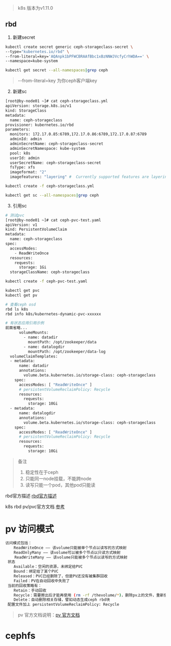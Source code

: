 > k8s 版本为v1.11.0
## rbd
1. 新建secret
```bash
kubectl create secret generic ceph-storageclass-secret \
--type="kubernetes.io/rbd" \
--from-literal=key='AQAnpk1bPFWCBRAAfBbc1xBzNNWJVcfyCrhWDA==' \
--namespace=kube-system

kubectl get secret --all-namespaces|grep ceph
```
> --from-literal=key 为你ceph客户端key
2. 新建sc
```bash
[root@by-node01 ~]# cat ceph-storageclass.yml
apiVersion: storage.k8s.io/v1
kind: StorageClass
metadata:
  name: ceph-storageclass
provisioner: kubernetes.io/rbd
parameters:
  monitors: 172.17.0.85:6789,172.17.0.86:6789,172.17.0.87:6789
  adminId: admin
  adminSecretName: ceph-storageclass-secret
  adminSecretNamespace: kube-system
  pool: k8s
  userId: admin
  userSecretName: ceph-storageclass-secret
  fsType: xfs
  imageformat: "2"
  imagefeatures: "layering" #  Currently supported features are layering only. Default is ""

kubectl create -f ceph-storageclass.yml

kubectl get sc --all-namespaces|grep ceph
```
3. 引用sc
```bash
# 测试pvc
[root@by-node01 ~]# cat ceph-pvc-test.yaml
apiVersion: v1
kind: PersistentVolumeClaim
metadata:
  name: ceph-storageclass
spec:
  accessModes:
    - ReadWriteOnce
  resources:
    requests:
      storage: 1Gi
  storageClassName: ceph-storageclass

kubectl create -f ceph-pvc-test.yaml

kubectl get pvc
kubectl get pv

# 查看ceph osd
rbd ls k8s
rbd info k8s/kubernetes-dynamic-pvc-xxxxxx

# 有状态应用引用示例
前面省略...
      volumeMounts:
        - name: datadir
          mountPath: /opt/zookeeper/data
        - name: datalogdir
          mountPath: /opt/zookeeper/data-log
  volumeClaimTemplates:
  - metadata:
      name: datadir
      annotations:
        volume.beta.kubernetes.io/storage-class: ceph-storageclass
    spec:
      accessModes: [ "ReadWriteOnce" ]
      # persistentVolumeReclaimPolicy: Recycle
      resources:
        requests:
          storage: 10Gi
  - metadata:
      name: datalogdir
      annotations:
        volume.beta.kubernetes.io/storage-class: ceph-storageclass
    spec:
      accessModes: [ "ReadWriteOnce" ]
      # persistentVolumeReclaimPolicy: Recycle
      resources:
        requests:
          storage: 10Gi
```
> 备注
> 1. 稳定性在于ceph
> 2. 只能同一node挂载，不能跨node
> 3. 读写只能一个pod，其他pod只能读

rbd官方描述 [rbd官方描述](https://kubernetes.io/docs/user-guide/volumes/#rbd)

k8s rbd pv/pvc官方文档 [参考](https://kubernetes.io/docs/concepts/storage/storage-classes/)

# pv 访问模式
```bash
访问模式包括：
 　 ReadWriteOnce —— 该volume只能被单个节点以读写的方式映射
 　 ReadOnlyMany —— 该volume可以被多个节点以只读方式映射
    ReadWriteMany —— 该volume只能被多个节点以读写的方式映射    
 状态
 　 Available：空闲的资源，未绑定给PVC 
 　 Bound：绑定给了某个PVC 
 　 Released：PVC已经删除了，但是PV还没有被集群回收 
 　 Failed：PV在自动回收中失败了 
 当前的回收策略有：
 　 Retain：手动回收
 　 Recycle：需要擦出后才能再使用 (rm -rf /thevolume/*)，删除pv上的文件，重新使用
 　 Delete：自动删除相关存储，譬如动态生成ceph rbd块
 配置文件加上 persistentVolumeReclaimPolicy: Recycle
 ```
> pv 官方文档说明：[pv 官方文档](https://kubernetes.io/docs/concepts/storage/persistent-volumes/)

# cephfs
